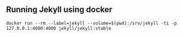 ## Running Jekyll using docker

```
docker run --rm --label=jekyll --volume=$(pwd):/srv/jekyll -ti -p 127.0.0.1:4000:4000 jekyll/jekyll:stable
```
